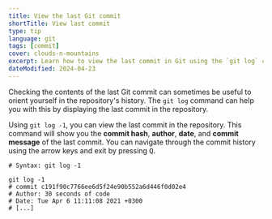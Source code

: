 ```yaml
---
title: View the last Git commit
shortTitle: View last commit
type: tip
language: git
tags: [commit]
cover: clouds-n-mountains
excerpt: Learn how to view the last commit in Git using the `git log` command.
dateModified: 2024-04-23
---
```


Checking the contents of the last Git commit can sometimes be useful to orient yourself in the repository's history. The `git log` command can help you with this by displaying the last commit in the repository.

Using `git log -1`, you can view the last commit in the repository. This command will show you the **commit hash**, **author**, **date**, and **commit message** of the last commit. You can navigate through the commit history using the arrow keys and exit by pressing <kbd>Q</kbd>.

```shell
# Syntax: git log -1

git log -1
# commit c191f90c7766ee6d5f24e90b552a6d446f0d02e4
# Author: 30 seconds of code
# Date: Tue Apr 6 11:11:08 2021 +0300
# [...]
```
